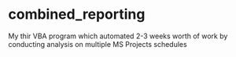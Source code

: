 # combined_reporting
My thir VBA program which automated 2-3 weeks worth of work by conducting analysis on multiple MS Projects schedules 
